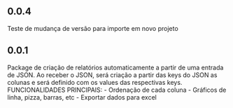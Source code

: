 ## 0.0.4
Teste de mudança de versão para importe em novo projeto

## 0.0.1
Package de criação de relatórios automaticamente a partir de uma entrada de JSON.
Ao receber o JSON, será criação a partir das keys do JSON as colunas e será definido com os values das
respectivas keys.
    FUNCIONALIDADES PRINCIPAIS:
    - Ordenação de cada coluna
    - Gráficos de linha, pizza, barras, etc
    - Exportar dados para excel